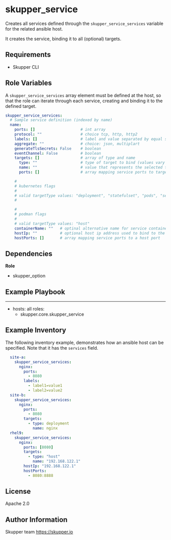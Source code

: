 skupper_service
===============

Creates all services defined through the `skupper_service_services` variable for the
related ansible host.

It creates the service, binding it to all (optional) targets.

Requirements
------------

* Skupper CLI

Role Variables
--------------

A `skupper_service_services` array element must be defined at the host, so that the role
can iterate through each service, creating and binding it to the defined
target.

```yaml
skupper_service_services:
  # Sample service definition (indexed by name)
  name:
    ports: []                    # int array
    protocol: ""                 # choice tcp, http, http2
    labels: []                   # label and value separated by equal sign
    aggregate: ""                # choice: json, multiplart
    generateTlsSecrets: False    # boolean
    eventChannel: False          # boolean
    targets: []                  # array of type and name
      type: ""                   # type of target to bind (values vary based on selected platform)
      name: ""                   # value that represents the selected target type
      ports: []                  # array mapping service ports to target ports

    #
    # kubernetes flags
    #
    # valid targetType values: "deployment", "statefulset", "pods", "service"
    #

    #
    # podman flags
    #
    # valid targetType values: "host"
    containerName: ""   # optinal alternative name for service container
    hostIp: ""          # optional host ip address used to bind to the service ports
    hostPorts: []       # array mapping service ports to a host port

```

Dependencies
------------

**Role**

* skupper_option

Example Playbook
----------------

---
- hosts: all
  roles:
    - skupper.core.skupper_service

Example Inventory
-----------------

The following inventory example, demonstrates how an ansible host
can be specified. Note that it has the `services` field.

```yaml
  site-a:
    skupper_service_services:
      nginx:
        ports:
          - 8080
        labels:
          - label1=value1
          - label2=value2
  site-b:
    skupper_service_services:
      nginx:
        ports:
          - 8080
        targets:
          - type: deployment
            name: nginx
  rhel9:
    skupper_service_services:
      nginx:
        ports: [8080]
        targets:
          - type: "host"
            name: "192.168.122.1"
        hostIp: "192.168.122.1"
        hostPorts:
          - 8080:8888
```

License
-------

Apache 2.0

Author Information
------------------

Skupper team
https://skupper.io
